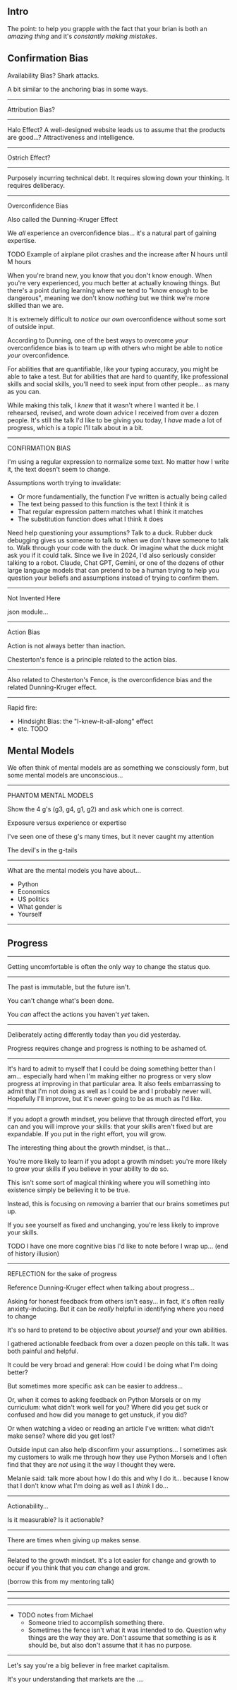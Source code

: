 ## Intro

The point: to help you grapple with the fact that your brian is both an *amazing thing* and it's *constantly making mistakes*.

## Confirmation Bias

Availability Bias? Shark attacks.

A bit similar to the anchoring bias in some ways.

---

Attribution Bias?

---

Halo Effect? A well-designed website leads us to assume that the products are good...? Attractiveness and intelligence.

---

Ostrich Effect? 

---

Purposely incurring technical debt. It requires slowing down your thinking. It requires deliberacy.

---

Overconfidence Bias

Also called the Dunning-Kruger Effect

We *all* experience an overconfidence bias... it's a natural part of gaining expertise.

TODO Example of airplane pilot crashes and the increase after N hours until M hours

When you're brand new, you know that you don't know enough. When you're very experienced, you much better at actually knowing things. But there's a point during learning where we tend to "know enough to be dangerous", meaning we don't know *nothing* but we think we're more skilled than we are.

It is extremely difficult to *notice* our *own* overconfidence without some sort of outside input.

According to Dunning, one of the best ways to overcome *your* overconfidence bias is to team up with others who might be able to notice *your* overconfidence.

For abilities that are quantifiable, like your typing accuracy, you might be able to take a test.
But for abilities that are hard to quantify, like professional skills and social skills, you'll need to seek input from other people... as many as you can.

While making this talk, I *knew* that it wasn't where I wanted it be.
I rehearsed, revised, and wrote down advice I received from over a dozen people.
It's still the talk I'd like to be giving you today, I *have* made a lot of progress, which is a topic I'll talk about in a bit.

---

CONFIRMATION BIAS

I'm using a regular expression to normalize some text. No matter how I write it, the text doesn't seem to change.

Assumptions worth trying to invalidate:

- Or more fundamentially, the function I've written is actually being called
- The text being passed to this function is the text I think it is
- That regular expression pattern matches what I think it matches
- The substitution function does what I think it does

Need help questioning your assumptions?
Talk to a duck.
Rubber duck debugging gives us someone to talk to when we don't have someone to talk to.
Walk through your code with the duck.
Or imagine what the duck might ask you if it could talk.
Since we live in 2024, I'd also seriously consider talking to a robot.
Claude, Chat GPT, Gemini, or one of the dozens of other large language models that can pretend to be a human trying to help you question your beliefs and assumptions instead of trying to confirm them.

---

Not Invented Here

json module...

---

Action Bias

Action is not always better than inaction.

Chesterton's fence is a principle related to the action bias.

---

Also related to Chesterton's Fence, is the overconfidence bias and the related Dunning-Kruger effect.

---

Rapid fire:

- Hindsight Bias: the "I-knew-it-all-along" effect
- etc. TODO


## Mental Models

We often think of mental models are as something we consciously form, but some mental models are unconscious...

---

PHANTOM MENTAL MODELS

Show the 4 g's (g3, g4, g1, g2) and ask which one is correct.

Exposure versus experience or expertise

I've seen one of these g's many times, but it never caught my attention

The devil's in the g-tails

---

What are the mental models you have about...

- Python
- Economics
- US politics
- What gender is
- Yourself

---

## Progress

---

Getting uncomfortable is often the only way to change the status quo.

---

The past is immutable, but the future isn't.

You can't change what's been done.

You *can* affect the actions you haven't *yet* taken.

---

Deliberately acting differently today than you did yesterday.

Progress requires change and progress is nothing to be ashamed of.

---

It's hard to admit to myself that I could be doing something better than I am... especially hard when I'm making either no progress or very slow progress at improving in that particular area.
It also feels embarrassing to admit that I'm not doing as well as I could be and I probably never will.
Hopefully I'll improve, but it's never going to be as much as I'd like.

---

If you adopt a growth mindset, you believe that through directed effort, you can and you will improve your skills: that your skills aren't fixed but are expandable. If you put in the right effort, you will grow.

The interesting thing about the growth mindset, is that...

You're more likely to learn if you adopt a growth mindset: you're more likely to grow your skills if you believe in your ability to do so.

This isn't some sort of magical thinking where you will something into existence simply be believing it to be true.

Instead, this is focusing on *removing* a barrier that our brains sometimes put up.

If you see yourself as fixed and unchanging, you're less likely to improve your skills.

TODO I have one more cognitive bias I'd like to note before I wrap up... (end of history illusion)

---

REFLECTION for the sake of progress

Reference Dunning-Kruger effect when talking about progress...

Asking for honest feedback from others isn't easy... in fact, it's often really anxiety-inducing. But it can be *really* helpful in identifying where you need to change

It's so hard to pretend to be objective about *yourself* and your own abilities.

I gathered actionable feedback from over a dozen people on this talk. It was both painful and helpful.

It could be very broad and general: How could I be doing what I'm doing better?

But sometimes more specific ask can be easier to address...

Or, when it comes to asking feedback on Python Morsels or on my curriculum: what didn't work well for you? Where did you get suck or confused and how did you manage to get unstuck, if you did?

Or when watching a video or reading an article I've written: what didn't make sense? where did you get lost?

Outside input can also help disconfirm your assumptions... I sometimes ask my customers to walk me through how they use Python Morsels and I often find that they are *not* using it the way I thought they were.

Melanie said: talk more about how I do this and why I do it... because I know that I don't know what I'm doing as well as I *think* I do...

---

Actionability...

Is it measurable?
Is it actionable?

---

There are times when giving up makes sense.

---

Related to the growth mindset. It's a lot easier for change and growth to occur if you think that you *can* change and grow.

(borrow this from my mentoring talk)

---

---

---

- TODO notes from Michael
  - Someone tried to accomplish something there.
  - Sometimes the fence isn't what it was intended to do. Question why things are the way they are. Don't assume that something is as it should be, but also don't assume that it has no purpose.


---

Let's say you're a big believer in free market capitalism.

It's your understanding that markets are the ....
